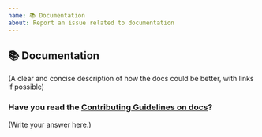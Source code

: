 ```yaml
---
name: 📚 Documentation
about: Report an issue related to documentation
---
```


## 📚 Documentation

(A clear and concise description of how the docs could be better, with links if possible)

### Have you read the [Contributing Guidelines on docs](https://github.com/serialport/node-serialport/blob/master/CONTRIBUTING.md#writing-documentation)?

(Write your answer here.)
